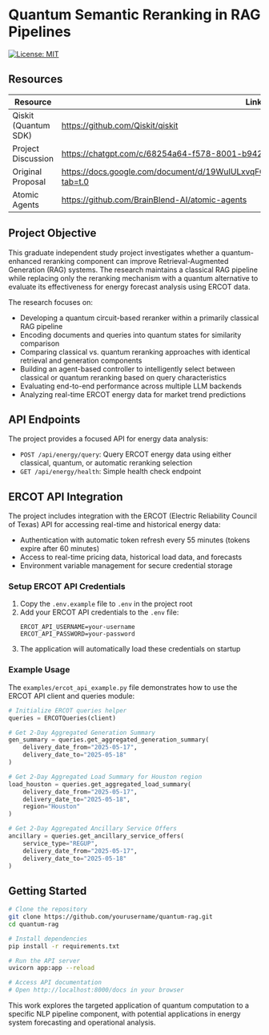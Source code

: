 # Quantum Semantic Reranking in RAG Pipelines

[![License: MIT](https://img.shields.io/badge/License-MIT-yellow.svg)](https://opensource.org/licenses/MIT)

## Resources

| Resource | Link |
|----------|------|
| Qiskit (Quantum SDK) | https://github.com/Qiskit/qiskit |
| Project Discussion | https://chatgpt.com/c/68254a64-f578-8001-b942-33e437225165 |
| Original Proposal | https://docs.google.com/document/d/19WuIULxvqFG6xaQ2Sa7sYMlx8o4hZBwX4khceGAqRag/edit?tab=t.0 |
| Atomic Agents | https://github.com/BrainBlend-AI/atomic-agents |

## Project Objective

This graduate independent study project investigates whether a quantum-enhanced reranking component can improve Retrieval-Augmented Generation (RAG) systems. The research maintains a classical RAG pipeline while replacing only the reranking mechanism with a quantum alternative to evaluate its effectiveness for energy forecast analysis using ERCOT data.

The research focuses on:
- Developing a quantum circuit-based reranker within a primarily classical RAG pipeline
- Encoding documents and queries into quantum states for similarity comparison
- Comparing classical vs. quantum reranking approaches with identical retrieval and generation components
- Building an agent-based controller to intelligently select between classical or quantum reranking based on query characteristics
- Evaluating end-to-end performance across multiple LLM backends
- Analyzing real-time ERCOT energy data for market trend predictions

## API Endpoints

The project provides a focused API for energy data analysis:

- `POST /api/energy/query`: Query ERCOT energy data using either classical, quantum, or automatic reranking selection
- `GET /api/energy/health`: Simple health check endpoint

## ERCOT API Integration

The project includes integration with the ERCOT (Electric Reliability Council of Texas) API for accessing real-time and historical energy data:

- Authentication with automatic token refresh every 55 minutes (tokens expire after 60 minutes)
- Access to real-time pricing data, historical load data, and forecasts
- Environment variable management for secure credential storage

### Setup ERCOT API Credentials

1. Copy the `.env.example` file to `.env` in the project root
2. Add your ERCOT API credentials to the `.env` file:
   ```
   ERCOT_API_USERNAME=your-username
   ERCOT_API_PASSWORD=your-password
   ```
3. The application will automatically load these credentials on startup

### Example Usage

The `examples/ercot_api_example.py` file demonstrates how to use the ERCOT API client and queries module:

```python
# Initialize ERCOT queries helper
queries = ERCOTQueries(client)

# Get 2-Day Aggregated Generation Summary
gen_summary = queries.get_aggregated_generation_summary(
    delivery_date_from="2025-05-17",
    delivery_date_to="2025-05-18"
)

# Get 2-Day Aggregated Load Summary for Houston region
load_houston = queries.get_aggregated_load_summary(
    delivery_date_from="2025-05-17",
    delivery_date_to="2025-05-18",
    region="Houston"
)

# Get 2-Day Aggregated Ancillary Service Offers
ancillary = queries.get_ancillary_service_offers(
    service_type="REGUP",
    delivery_date_from="2025-05-17",
    delivery_date_to="2025-05-18"
)
```

## Getting Started

```bash
# Clone the repository
git clone https://github.com/yourusername/quantum-rag.git
cd quantum-rag

# Install dependencies
pip install -r requirements.txt

# Run the API server
uvicorn app:app --reload

# Access API documentation
# Open http://localhost:8000/docs in your browser
```

This work explores the targeted application of quantum computation to a specific NLP pipeline component, with potential applications in energy system forecasting and operational analysis.
